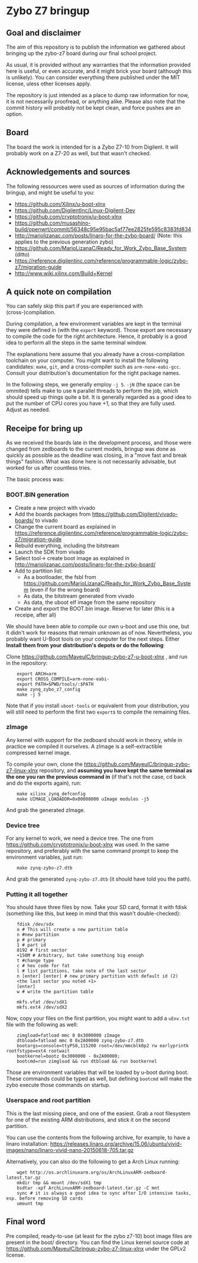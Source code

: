 # Zybo Z7 bringup

## Goal and disclaimer
The aim of this repository is to publish the information we gathered about bringing up the zybo-z7 board during our final school project.

As usual, it is provided without any warranties that the information provided here is useful,
or even accurate, and it might brick your board (although this is unlikely). You can consider
everything there published under the MIT license, uless other licenses apply.

The repository is just intended as a place to dump raw information for now, it is not necessarily proofread, or anything alike.
Please also note that the commit history will probably not be kept clean, and force pushes are an option.

## Board
The board the work is intended for is a Zybo Z7-10 from Digilent. It will probably work on a Z7-20 as well, but that wasn't checked.

## Acknowledgements and sources
The following ressources were used as sources of information during the bringup, and might be useful to you:
* https://github.com/Xilinx/u-boot-xlnx
* https://github.com/DigilentInc/Linux-Digilent-Dev
* https://github.com/cryptotronix/u-boot-xlnx
* https://github.com/musashino-build/openwrt/commit/56348c95e95bac5af77ee2825fe595c8383fd834
* http://mariolizanac.com/posts/linaro-for-the-zybo-board/ (Note: this applies to the previous generation zybo)
* https://github.com/MarioLizanaC/Ready_for_Work_Zybo_Base_System (ditto)
* https://reference.digilentinc.com/reference/programmable-logic/zybo-z7/migration-guide
* http://www.wiki.xilinx.com/Build+Kernel

## A quick note on compilation
You can safely skip this part if you are experienced with (cross-)compilation.

During compilation, a few environment variables are kept in the terminal they were defined in (with the `export`
keyword). Those export are necessary to compile the code for the right architecture. Hence, it probably is a good
idea to perform all the steps in the same terminal window.

The explanations here assume that you already have a cross-compilation toolchain on your computer. You might want
to install the following candidates: `make`, `git`, and a cross-compiler such as `arm-none-eabi-gcc`. Consult
your distribution's documentation for the right package names.

In the following steps, we generally employ `-j 5`. `-jN` (the space can be ommited) tells make to use
`N` parallel threads to perform the job, which should speed up things quite a bit. It is generally
regarded as a good idea to put the number of CPU cores you have +1, so that they are fully used.
Adjust as needed.

## Receipe for bring up
As we received the boards late in the development process, and those were changed from zedboards to the current models,
bringup was done as quickly as possible as the deadline was closing, in a "move fast and break things" fashion.
What was done here is not necessarily advisable, but worked for us after countless tries.

The basic process was:

### BOOT.BIN generation

* Create a new project with vivado
* Add the boards packages from https://github.com/Digilent/vivado-boards/ to vivado
* Change the current board as explained in https://reference.digilentinc.com/reference/programmable-logic/zybo-z7/migration-guide
* Rebuild everything, including the bitstream
* Launch the SDK from vivado
* Select tool-> create boot image as explained in http://mariolizanac.com/posts/linaro-for-the-zybo-board/
* Add to partition list:
    * As a bootloader, the fsbl from https://github.com/MarioLizanaC/Ready_for_Work_Zybo_Base_System (even if for the wrong board)
    * As data, the bitstream generated from vivado
    * As data, the uboot elf image from the same repository
* Create and export the BOOT.bin image. Reserve for later (this is a receipe, after all)

We should have been able to compile our own u-boot and use this one, but it didn't work for reasons that remain unknown as of now.
Nevertheless, you probably want U-Boot tools on your computer for the next steps. Either **Install them from your distribution's depots
or do the following**:

Clone https://github.com/MayeulC/bringup-zybo-z7-u-boot-xlnx , and run in the repository:
```
    export ARCH=arm
    export CROSS_COMPILE=arm-none-eabi-
    export PATH=$PWD/tools/:$PATH
    make zynq_zybo_z7_config
    make -j 5
```
Note that if you install `uboot-tools` or equivalent from your distribution, you will still need to perform the first two `export`s
to compile the remaining files.

### zImage

Any kernel with support for the zedboard should work in theory, while in practice we compiled it ourselves. A zImage
is a self-extractible compressed kernel image.

To compile your own, clone the https://github.com/MayeulC/bringup-zybo-z7-linux-xlnx repository, and **assuming you
have kept the same terminal as the one you ran the previous command in** (if that's not the case, cd back and do the
exports again), run:

```
    make xilinx_zynq_defconfig
    make UIMAGE_LOADADDR=0x00008000 uImage modules -j5
```
And grab the generated zImage.

### Device tree

For any kernel to work, we need a device tree. The one from https://github.com/cryptotronix/u-boot-xlnx was used.
In the same repository, and preferably with the same command prompt to keep the environment variables, just run:

```
    make zynq-zybo-z7.dtb
```

And grab the generated `zynq-zybo-z7.dtb` (it should have told you the path).

### Putting it all together

You should have three files by now. Take your SD card, format it with fdisk (something like this, but keep in mind
that this wasn't double-checked):

```
    fdisk /dev/sdx
    o # This will create a new partition table
    n #new partition
    p # primary
    1 # part id
    8192 # first sector
    +150M # Arbitrary, but take something big enough
    t #change type
    c # hex code for fat
    l # list partitions, take note of the last sector
    n [enter] [enter] # new primary partition with default id (2)
    <the last sector you noted +1>
    [enter]
    w # write the partition table

    mkfs.vfat /dev/sdX1
    mkfs.ext4 /dev/sdX2
```

Now, copy your files on the first partition, you might want to add a `uEnv.txt` file with the following as well:

```
    zimgload=fatload mmc 0 0x3000000 zImage
    dtbload=fatload mmc 0 0x2A00000 zynq-zybo-z7.dtb
    bootargs=console=ttyPS0,115200 root=/dev/mmcblk0p2 rw earlyprintk rootfstype=ext4 rootwait
    bootkernel=bootz 0x3000000 - 0x2A00000;
    bootcmd=run zimgload && run dtbload && run bootkernel
```
Those are environment variables that will be loaded by u-boot during boot.
These commands could be typed as well, but defining `bootcmd` will make the zybo execute those commands on startup.

### Userspace and root partition

This is the last missing piece, and one of the easiest. Grab a root filesystem for one of the existing
ARM distributions, and stick it on the second partition.

You can use the contents from the following archive, for example, to have a linaro installation:
https://releases.linaro.org/archive/15.06/ubuntu/vivid-images/nano/linaro-vivid-nano-20150618-705.tar.gz

Alternatively, you can also do the following to get a Arch Linux running:
```
    wget http://os.archlinuxarm.org/os/ArchLinuxARM-zedboard-latest.tar.gz
    mkdir tmp && mount /dev/sdX1 tmp
    bsdtar -xpf ArchLinuxARM-zedboard-latest.tar.gz -C mnt
    sync # it is always a good idea to sync after I/O intensive tasks, esp. before removing SD cards
    umount tmp
```

## Final word

Pre compiled, ready-to-use (at least for the zybo z7-10) boot image files are present in the boot/
directory.
You can find the Linux kernel source code at https://github.com/MayeulC/bringup-zybo-z7-linux-xlnx under the GPLv2 license.
